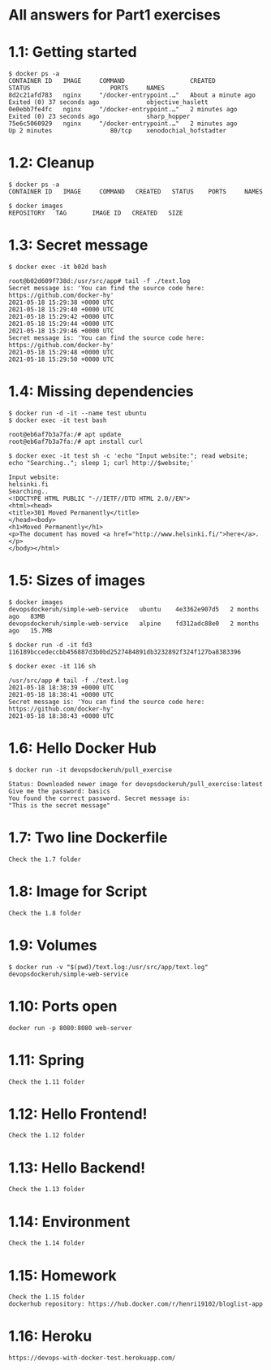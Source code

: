 # All answers for Part1 exercises

# 1.1: Getting started

```
$ docker ps -a
CONTAINER ID   IMAGE     COMMAND                  CREATED              STATUS                      PORTS     NAMES
8d2c21afd783   nginx     "/docker-entrypoint.…"   About a minute ago   Exited (0) 37 seconds ago             objective_haslett
0e0ebb7fe4fc   nginx     "/docker-entrypoint.…"   2 minutes ago        Exited (0) 23 seconds ago             sharp_hopper
75e6c5060929   nginx     "/docker-entrypoint.…"   2 minutes ago        Up 2 minutes                80/tcp    xenodochial_hofstadter

```


# 1.2: Cleanup

```
$ docker ps -a
CONTAINER ID   IMAGE     COMMAND   CREATED   STATUS    PORTS     NAMES

$ docker images
REPOSITORY   TAG       IMAGE ID   CREATED   SIZE

```

# 1.3: Secret message

```
$ docker exec -it b02d bash

root@b02d609f738d:/usr/src/app# tail -f ./text.log
Secret message is: 'You can find the source code here: https://github.com/docker-hy' 
2021-05-18 15:29:38 +0000 UTC
2021-05-18 15:29:40 +0000 UTC
2021-05-18 15:29:42 +0000 UTC
2021-05-18 15:29:44 +0000 UTC
2021-05-18 15:29:46 +0000 UTC
Secret message is: 'You can find the source code here: https://github.com/docker-hy' 
2021-05-18 15:29:48 +0000 UTC
2021-05-18 15:29:50 +0000 UTC
```

# 1.4: Missing dependencies

```
$ docker run -d -it --name test ubuntu
$ docker exec -it test bash

root@eb6af7b3a7fa:/# apt update
root@eb6af7b3a7fa:/# apt install curl

$ docker exec -it test sh -c 'echo "Input website:"; read website; echo "Searching.."; sleep 1; curl http://$website;'

Input website:
helsinki.fi
Searching..
<!DOCTYPE HTML PUBLIC "-//IETF//DTD HTML 2.0//EN">
<html><head>
<title>301 Moved Permanently</title>
</head><body>
<h1>Moved Permanently</h1>
<p>The document has moved <a href="http://www.helsinki.fi/">here</a>.</p>
</body></html>

```

# 1.5: Sizes of images

```
$ docker images
devopsdockeruh/simple-web-service   ubuntu    4e3362e907d5   2 months ago   83MB     
devopsdockeruh/simple-web-service   alpine    fd312adc88e0   2 months ago   15.7MB  

$ docker run -d -it fd3
116189bccedeccbb456887d3b0bd2527484891db3232892f324f127ba8383396

$ docker exec -it 116 sh 

/usr/src/app # tail -f ./text.log
2021-05-18 18:38:39 +0000 UTC
2021-05-18 18:38:41 +0000 UTC
Secret message is: 'You can find the source code here: https://github.com/docker-hy' 
2021-05-18 18:38:43 +0000 UTC
```

# 1.6: Hello Docker Hub

```
$ docker run -it devopsdockeruh/pull_exercise

Status: Downloaded newer image for devopsdockeruh/pull_exercise:latest
Give me the password: basics
You found the correct password. Secret message is:
"This is the secret message"
```

# 1.7: Two line Dockerfile

```
Check the 1.7 folder
```

# 1.8: Image for Script

```
Check the 1.8 folder
```

# 1.9: Volumes

```
$ docker run -v "$(pwd)/text.log:/usr/src/app/text.log" devopsdockeruh/simple-web-service
```

# 1.10: Ports open

```
docker run -p 8080:8080 web-server
```

# 1.11: Spring

```
Check the 1.11 folder
```

# 1.12: Hello Frontend!

```
Check the 1.12 folder
```

# 1.13: Hello Backend!

```
Check the 1.13 folder
```

# 1.14: Environment

```
Check the 1.14 folder
```

# 1.15: Homework

```
Check the 1.15 folder
dockerhub repository: https://hub.docker.com/r/henri19102/bloglist-app
```

# 1.16: Heroku

```
https://devops-with-docker-test.herokuapp.com/
```
